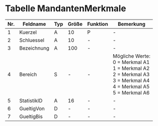 # Tabelle MandantenMerkmale

Nr.|Feldname|Typ|Größe|Funktion|Bemerkung
--|--|--|--|--|--
1|Kuerzel|A|10|P|-
2|Schluessel|A|10|-|-
3|Bezeichnung|A|100|-|-
4|Bereich|S|-|-|Mögliche Werte:<br/>0 = Merkmal A1<br/>1 = Merkmal A2<br/>2 = Merkmal A3<br/>3 = Merkmal A4<br/>4 = Merkmal A5<br/>5 = Merkmal A6
5|StatistikID|A|16|-|-
6|GueltigVon|D|-|-|-
7|GueltigBis|D|-|-|-

